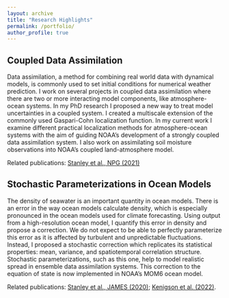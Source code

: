 ```yaml
---
layout: archive
title: "Research Highlights"
permalink: /portfolio/
author_profile: true
---
```


Coupled Data Assimilation
---------------

Data assimilation, a method for combining real world data with dynamical models, is commonly used to set initial conditions for numerical weather prediction. I work on several projects in coupled data assimilation where there are two or more interacting model components, like atmosphere-ocean systems. In my PhD research I proposed a new way to treat model uncertainties in a coupled system. I created a multiscale extension of the commonly used Gaspari-Cohn localization function. In my current work I examine different practical localization methods for atmosphere-ocean systems with the aim of guiding NOAA’s development of a strongly coupled data assimilation system. I also work on assimilating soil moisture observations into NOAA’s coupled land-atmosphere model. 

Related publications: [Stanley et al., NPG (2021)](https://doi.org/10.5194/npg-28-565-2021)

Stochastic Parameterizations in Ocean Models
---------------

The density of seawater is an important quantity in ocean models. There is an error in the way ocean models calculate density, which is especially pronounced in the ocean models used for climate forecasting. Using output from a high-resolution ocean model, I quantify this error in density and propose a correction. We do not expect to be able to perfectly parameterize this error as it is affected by turbulent and unpredictable fluctuations. Instead, I proposed a stochastic correction which replicates its statistical properties: mean, variance, and spatiotemporal correlation structure. Stochastic parameterizations, such as this one, help to model realistic spread in ensemble data assimilation systems. This correction to the equation of state is now implemented in NOAA’s MOM6 ocean model. 

Related publications: [Stanley et al., JAMES (2020)](https://doi.org/10.1029/2020MS002151); [Kenigson et al. (2022)](https://doi.org/10.1029/2021MS002844).
